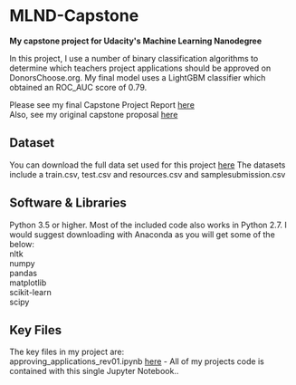 # MLND-Capstone
**My capstone project for Udacity's Machine Learning Nanodegree** 

In this project, I use a number of binary classification algorithms to determine which teachers project applications should be approved on DonorsChoose.org. My final model uses a LightGBM classifier which obtained an ROC_AUC score of 0.79.  
 
Please see my final Capstone Project Report [here](myLib/README.md)  
Also, see my original capstone proposal [here](myLib/README.md)  

## Dataset
You can download the full data set used for this project [here](https://www.kaggle.com/c/donorschoose-application-screening/data)
The datasets include a train.csv, test.csv and resources.csv and samplesubmission.csv

## Software & Libraries
Python 3.5 or higher. Most of the included code also works in Python 2.7. I would suggest downloading with Anaconda as you will get some of the below:  
nltk  
numpy   
pandas  
matplotlib  
scikit-learn  
scipy  

## Key Files
The key files in my project are:  
approving_applications_rev01.ipynb [here](myLib/README.md) - All of my projects code is contained with this single Jupyter Notebook.. 

